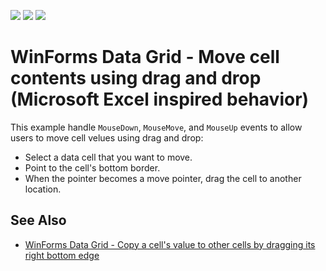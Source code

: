 <!-- default badges list -->
![](https://img.shields.io/endpoint?url=https://codecentral.devexpress.com/api/v1/VersionRange/128627945/13.1.4%2B)
[![](https://img.shields.io/badge/Open_in_DevExpress_Support_Center-FF7200?style=flat-square&logo=DevExpress&logoColor=white)](https://supportcenter.devexpress.com/ticket/details/E3533)
[![](https://img.shields.io/badge/📖_How_to_use_DevExpress_Examples-e9f6fc?style=flat-square)](https://docs.devexpress.com/GeneralInformation/403183)
<!-- default badges end -->

# WinForms Data Grid - Move cell contents using drag and drop (Microsoft Excel inspired behavior)

This example handle `MouseDown`, `MouseMove`, and `MouseUp` events to allow users to move cell velues using drag and drop:

* Select a data cell that you want to move.
* Point to the cell's bottom border.
* When the pointer becomes a move pointer, drag the cell to another location.


## See Also

* [WinForms Data Grid - Copy a cell's value to other cells by dragging its right bottom edge](https://supportcenter.devexpress.com/ticket/details/e2621/winforms-data-grid-copy-a-cell-s-value-to-other-cells-by-dragging-its-right-bottom-edge)

